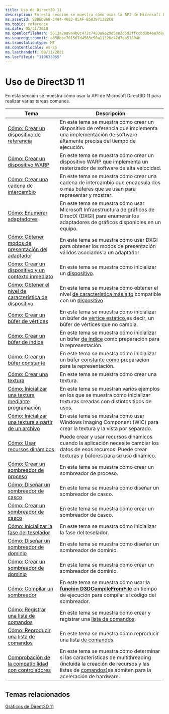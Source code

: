 ```yaml
---
title: Uso de Direct3D 11
description: En esta sección se muestra cómo usar la API de Microsoft Direct3D 11 para realizar varias tareas comunes.
ms.assetid: 9BDEDB68-3484-4683-85AF-B583971382C8
ms.topic: reference
ms.date: 05/31/2018
ms.openlocfilehash: 5613a2ea9a4b8c472c7483e9e29d5ce2d5d2ffccbd3b4ee7d8c65a1621e88c92
ms.sourcegitcommit: e858bbe701567d4583c50a11326e42d7ea51804b
ms.translationtype: MT
ms.contentlocale: es-ES
ms.lasthandoff: 08/11/2021
ms.locfileid: "119633055"
---
```

# <a name="how-to-use-direct3d-11"></a>Uso de Direct3D 11

En esta sección se muestra cómo usar la API de Microsoft Direct3D 11 para realizar varias tareas comunes.



| Tema                                                                                                                         | Descripción                                                                                                                                                                                                                                                                                |
|-------------------------------------------------------------------------------------------------------------------------------|--------------------------------------------------------------------------------------------------------------------------------------------------------------------------------------------------------------------------------------------------------------------------------------------|
| [Cómo: Crear un dispositivo de referencia](overviews-direct3d-11-devices-create-ref.md)<br/>                                  | En este tema se muestra cómo crear un dispositivo de referencia que implementa una implementación de software altamente precisa del tiempo de ejecución.<br/>                                                                                                                                                    |
| [Cómo: Crear un dispositivo WARP](overviews-direct3d-11-devices-create-warp.md)<br/>                                      | En este tema se muestra cómo crear un dispositivo WARP que implementa un rasterizador de software de alta velocidad.<br/>                                                                                                                                                                                  |
| [Cómo: Crear una cadena de intercambio](overviews-direct3d-11-devices-create-swap-chain.md)<br/>                                 | En este tema se muestra cómo crear una cadena de intercambio que encapsula dos o más búferes que se usan para representar y mostrar. <br/>                                                                                                                                                      |
| [Cómo: Enumerar adaptadores](overviews-direct3d-11-devices-enum.md)<br/>                                               | En este tema se muestra cómo usar Microsoft Infraestructura de gráficos de DirectX (DXGI) para enumerar los adaptadores de gráficos disponibles en un equipo.<br/>                                                                                                                                        |
| [Cómo: Obtener modos de presentación del adaptador](overviews-direct3d-11-devices-get-adapter-info.md)<br/>                            | En este tema se muestra cómo usar DXGI para obtener los modos de presentación válidos asociados a un adaptador.<br/>                                                                                                                                                                                     |
| [Cómo: Crear un dispositivo y un contexto inmediato](overviews-direct3d-11-devices-initialize.md)<br/>                      | En este tema se muestra cómo inicializar un [dispositivo](overviews-direct3d-11-devices-intro.md).<br/>                                                                                                                                                                                        |
| [Cómo: Obtener el nivel de característica de dispositivo](overviews-direct3d-11-devices-downlevel-get.md)<br/>                            | En este tema se muestra cómo obtener el nivel [de característica más alto](overviews-direct3d-11-devices-downlevel-intro.md) compatible con un [dispositivo](overviews-direct3d-11-devices-intro.md).<br/>                                                                                                   |
| [Cómo: Crear un búfer de vértices](overviews-direct3d-11-resources-buffers-vertex-how-to.md)<br/>                        | En este tema se muestra cómo inicializar un búfer de [vértice estático,](overviews-direct3d-11-resources-buffers-intro.md)es decir, un búfer de vértices que no cambia.<br/>                                                                                                                  |
| [Cómo: Crear un búfer de índice](overviews-direct3d-11-resources-buffers-index-how-to.md)<br/>                         | En este tema se muestra cómo inicializar un búfer [de índice](overviews-direct3d-11-resources-buffers-intro.md) como preparación para la representación.<br/>                                                                                                                                           |
| [Cómo: Crear un búfer constante](overviews-direct3d-11-resources-buffers-constant-how-to.md)<br/>                    | En este tema se muestra cómo inicializar un búfer [constante como](overviews-direct3d-11-resources-buffers-intro.md) preparación para la representación.<br/>                                                                                                                                         |
| [Cómo: Crear una textura](overviews-direct3d-11-resources-textures-create.md)<br/>                                    | En este tema se muestra cómo crear una textura.<br/>                                                                                                                                                                                                                                       |
| [Cómo: Inicializar una textura mediante programación](overviews-direct3d-11-resources-textures-how-to-fill-manually.md)<br/> | En este tema se muestran varios ejemplos en los que se muestra cómo inicializar texturas creadas con distintos tipos de usos.<br/>                                                                                                                                                             |
| [Cómo: Inicializar una textura a partir de un archivo](overviews-direct3d-11-resources-textures-how-to.md)<br/>                    | En este tema se muestra cómo usar Windows Imaging Component (WIC) para crear la textura y la vista por separado.<br/>                                                                                                                                                                      |
| [Cómo: Usar recursos dinámicos](how-to--use-dynamic-resources.md)<br/>                                                 | Puede crear y usar recursos dinámicos cuando la aplicación necesite cambiar los datos de esos recursos. Puede crear texturas y búferes para su uso dinámico.<br/>                                                                                                                              |
| [Cómo: Crear un sombreador de proceso](direct3d-11-advanced-stages-compute-create.md)<br/>                                  | En este tema se muestra cómo crear un sombreador de proceso.<br/>                                                                                                                                                                                                                                |
| [Cómo: Diseñar un sombreador de casco](direct3d-11-advanced-stages-hull-shader-design.md)<br/>                                 | En este tema se muestra cómo diseñar un sombreador de casco.<br/>                                                                                                                                                                                                                                  |
| [Cómo: Crear un sombreador de casco](direct3d-11-advanced-stages-hull-shader-create.md)<br/>                                 | En este tema se muestra cómo crear un sombreador de casco.<br/>                                                                                                                                                                                                                                   |
| [Cómo: Inicializar la fase del teselador](direct3d-11-advanced-stages-tessellator-initialize.md)<br/>                 | En este tema se muestra cómo inicializar la fase del teselador.<br/>                                                                                                                                                                                                                       |
| [Cómo: Diseñar un sombreador de dominio](direct3d-11-advanced-stages-domain-shader-design.md)<br/>                             | En este tema se muestra cómo diseñar un sombreador de dominio.<br/>                                                                                                                                                                                                                                |
| [Cómo: Crear un sombreador de dominio](direct3d-11-advanced-stages-domain-shader-create.md)<br/>                             | En este tema se muestra cómo crear un sombreador de dominio.<br/>                                                                                                                                                                                                                                 |
| [Cómo: Compilar un sombreador](how-to--compile-a-shader.md)<br/>                                                           | En este tema se muestra cómo usar la [**función D3DCompileFromFile**](/windows/desktop/direct3dhlsl/d3dcompilefromfile) en tiempo de ejecución para compilar el código del sombreador.<br/>                                                                                                                                          |
| [Cómo: Registrar una lista de comandos](overviews-direct3d-11-render-multi-thread-command-list-record.md)<br/>                 | En este tema se muestra cómo crear y registrar una [lista de comandos](overviews-direct3d-11-render-multi-thread-command-list.md).<br/>                                                                                                                                                         |
| [Cómo: Reproducir una lista de comandos](overviews-direct3d-11-render-multi-thread-command-list-play.md)<br/>                | En este tema se muestra cómo reproducir una lista [de comandos](overviews-direct3d-11-render-multi-thread-command-list.md).<br/>                                                                                                                                                                 |
| [Comprobación de la compatibilidad con controladores](overviews-direct3d-11-render-multi-thread-support.md)<br/>                          | En este tema se muestra cómo determinar [](overviews-direct3d-11-render-multi-thread-intro.md) si las características de multithreading (incluida la creación de recursos y las listas de [comandos)](overviews-direct3d-11-render-multi-thread-command-list.md)se admiten para la aceleración de hardware.<br/> |



 

## <a name="related-topics"></a>Temas relacionados

<dl> <dt>

[Gráficos de Direct3D 11](atoc-dx-graphics-direct3d-11.md)
</dt> </dl>

 

